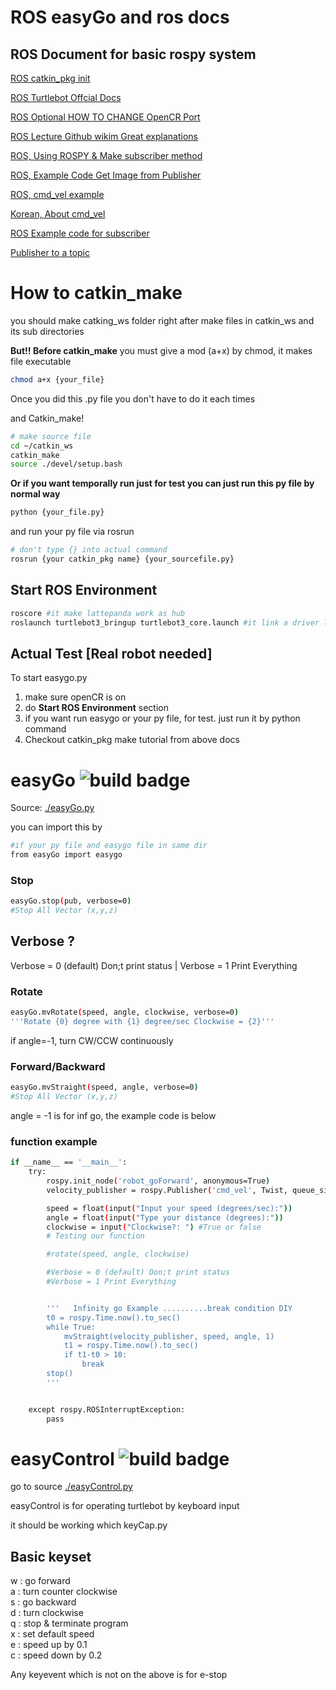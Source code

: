 ROS easyGo and ros docs
===

## ROS Document for basic rospy system

[ROS catkin_pkg init](https://github.com/LCAS/teaching/wiki/First-Turtlebot-coding)

[ROS Turtlebot Offcial Docs](http://emanual.robotis.com/docs/en/platform/turtlebot3/bringup/)

[ROS Optional HOW TO CHANGE OpenCR Port](http://wiki.ros.org/rosserial_python)

[ROS Lecture Github wikim Great explanations](https://github.com/LCAS/teaching/wiki/CMP3103M#week-1-first-steps)

[ROS, Using ROSPY & Make subscriber method ](http://wiki.ros.org/ROS/Tutorials/WritingPublisherSubscriber%28python%29)

[ROS, Example Code Get Image from Publisher](https://github.com/LCAS/teaching/blob/kinetic/cmp3103m-code-fragments/scripts/opencv_bridge.py)

[ROS, cmd_vel example](http://wiki.ros.org/turtlesim/Tutorials/Rotating%20Left%20and%20Right)

[Korean, About cmd_vel](http://blog.naver.com/PostView.nhn?blogId=dolmangi&logNo=220530436434&beginTime=0&jumpingVid=&from=section&redirect=Log&widgetTypeCall=true)

[ROS Example code for subscriber](https://answers.ros.org/question/131976/subscribing-and-publishing-to-a-twist-message/)

[Publisher to a topic](http://wiki.ros.org/rospy/Overview/Publishers%20and%20Subscribers)

# How to catkin_make
you should make catking_ws folder right after make files in catkin_ws and its sub directories


__But!! Before catkin_make__
you must give a mod (a+x) by chmod,
it makes file executable
```bash
chmod a+x {your_file}
```
Once you did this .py file
you don't have to do it each times

and Catkin_make!
```bash
# make source file
cd ~/catkin_ws
catkin_make
source ./devel/setup.bash
```

__Or if you want temporally run just for test you can just run this py file by normal way__
```bash
python {your_file.py}
```

and run your py file via rosrun
```bash
# don't type {} into actual command
rosrun {your catkin_pkg name} {your_sourcefile.py}
```

## Start ROS Environment
```bash
roscore #it make lattepanda work as hub
roslaunch turtlebot3_bringup turtlebot3_core.launch #it link a driver like openCR to lattepanda

```


## Actual Test [Real robot needed]
To start easygo.py

1. make sure openCR is on
2. do __Start ROS Environment__ section
3. if you want run easygo or your py file, for test. just run it by python command
4. Checkout catkin_pkg make tutorial from above docs

# easyGo ![build badge](https://img.shields.io/badge/build-passing-green.svg)


Source: [./easyGo.py](./easyGo.py)


you can import this by
```bash
#if your py file and easygo file in same dir
from easyGo import easygo
```

### Stop
```bash
easyGo.stop(pub, verbose=0)
#Stop All Vector (x,y,z)
```
## Verbose ?
Verbose = 0 (default) Don;t print status
| Verbose = 1 Print Everything

### Rotate
```bash
easyGo.mvRotate(speed, angle, clockwise, verbose=0)
'''Rotate {0} degree with {1} degree/sec Clockwise = {2}'''
```

if angle=-1, turn CW/CCW continuously</br>


### Forward/Backward
```bash
easyGo.mvStraight(speed, angle, verbose=0)
#Stop All Vector (x,y,z)
```
angle = -1 is for inf go, the example code is below


### function example
```bash
if __name__ == '__main__':
    try:
        rospy.init_node('robot_goForward', anonymous=True)
        velocity_publisher = rospy.Publisher('cmd_vel', Twist, queue_size=10)

        speed = float(input("Input your speed (degrees/sec):"))
        angle = float(input("Type your distance (degrees):"))
        clockwise = input("Clockwise?: ") #True or false
        # Testing our function

        #rotate(speed, angle, clockwise)

        #Verbose = 0 (default) Don;t print status
        #Verbose = 1 Print Everything


        '''   Infinity go Example ..........break condition DIY
        t0 = rospy.Time.now().to_sec()
        while True:
            mvStraight(velocity_publisher, speed, angle, 1)
            t1 = rospy.Time.now().to_sec()
            if t1-t0 > 10:
                break
        stop()        
        '''


    except rospy.ROSInterruptException:
        pass
```


# easyControl ![build badge](https://img.shields.io/badge/Version-beta-yellow.svg)
go to source [./easyControl.py](./easyControl.py)

easyControl is for operating turtlebot by keyboard input

it should be working which keyCap.py

## Basic keyset
  w : go forward</br>
  a : turn counter clockwise</br>
  s : go backward</br>
  d : turn clockwise</br>
  q : stop & terminate program</br>
  x : set default speed</br>
  e : speed up by 0.1</br>
  c : speed down by 0.2</br>

Any keyevent which is not on the above is for e-stop
